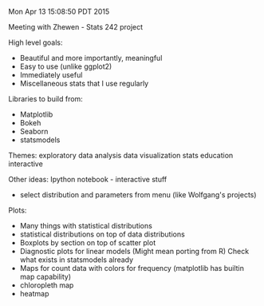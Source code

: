 Mon Apr 13 15:08:50 PDT 2015

Meeting with Zhewen - Stats 242 project

High level goals:
- Beautiful and more importantly, meaningful
- Easy to use (unlike ggplot2)
- Immediately useful
- Miscellaneous stats that I use regularly

Libraries to build from:
- Matplotlib
- Bokeh
- Seaborn
- statsmodels

Themes:
exploratory data analysis
data visualization
stats education
interactive

Other ideas:
Ipython notebook - interactive stuff
- select distribution and parameters from menu (like Wolfgang's projects)

Plots:
- Many things with statistical distributions
- statistical distributions on top of data distributions
- Boxplots by section on top of scatter plot
- Diagnostic plots for linear models (Might mean porting from R)
    Check what exists in statsmodels already
- Maps for count data with colors for frequency (matplotlib has builtin
  map capability)
- chloropleth map
- heatmap
